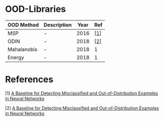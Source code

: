 # OOD-Libraries

| OOD Method | Description | Year | Ref |
|-------|-------|-------| -------|
| MSP | - | 2016 | [[1]](#ref1) |
| ODIN | - | 2018 | [[2]](#ref2) |
| Mahalanobis | - | 2018 | 1 |
| Energy | - | 2018 | 1 |

# References

<div id="ref1"></div> 

[1] [A Baseline for Detecting Misclassified and Out-of-Distribution Examples in Neural Networks](https://arxiv.org/pdf/1610.02136)

<div id="ref2"></div> 

[2] [A Baseline for Detecting Misclassified and Out-of-Distribution Examples in Neural Networks](https://arxiv.org/pdf/1610.02136)